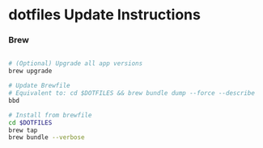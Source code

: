 # dotfiles Update Instructions

### Brew

```sh

# (Optional) Upgrade all app versions
brew upgrade

# Update Brewfile
# Equivalent to: cd $DOTFILES && brew bundle dump --force --describe
bbd

# Install from brewfile
cd $DOTFILES
brew tap
brew bundle --verbose
```
